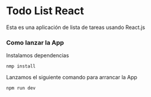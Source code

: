# Todo List React 

Esta es una aplicación de lista de tareas usando React.js

### Como lanzar la App
Instalamos dependencias 

```
nmp install
```

Lanzamos el siguiente comando para arrancar la App

```
npm run dev
```
